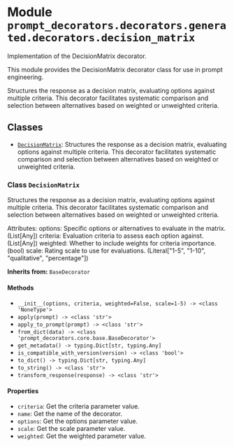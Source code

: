 # Module `prompt_decorators.decorators.generated.decorators.decision_matrix`

Implementation of the DecisionMatrix decorator.

This module provides the DecisionMatrix decorator class for use in prompt engineering.

Structures the response as a decision matrix, evaluating options against multiple criteria. This decorator facilitates systematic comparison and selection between alternatives based on weighted or unweighted criteria.

## Classes

- [`DecisionMatrix`](#class-decisionmatrix): Structures the response as a decision matrix, evaluating options against multiple criteria. This decorator facilitates systematic comparison and selection between alternatives based on weighted or unweighted criteria.

### Class `DecisionMatrix`

Structures the response as a decision matrix, evaluating options against multiple criteria. This decorator facilitates systematic comparison and selection between alternatives based on weighted or unweighted criteria.

Attributes:
    options: Specific options or alternatives to evaluate in the matrix. (List[Any])
    criteria: Evaluation criteria to assess each option against. (List[Any])
    weighted: Whether to include weights for criteria importance. (bool)
    scale: Rating scale to use for evaluations. (Literal["1-5", "1-10", "qualitative", "percentage"])

**Inherits from:** `BaseDecorator`

#### Methods

- `__init__(options, criteria, weighted=False, scale=1-5) -> <class 'NoneType'>`
- `apply(prompt) -> <class 'str'>`
- `apply_to_prompt(prompt) -> <class 'str'>`
- `from_dict(data) -> <class 'prompt_decorators.core.base.BaseDecorator'>`
- `get_metadata() -> typing.Dict[str, typing.Any]`
- `is_compatible_with_version(version) -> <class 'bool'>`
- `to_dict() -> typing.Dict[str, typing.Any]`
- `to_string() -> <class 'str'>`
- `transform_response(response) -> <class 'str'>`
#### Properties

- `criteria`: Get the criteria parameter value.
- `name`: Get the name of the decorator.
- `options`: Get the options parameter value.
- `scale`: Get the scale parameter value.
- `weighted`: Get the weighted parameter value.
